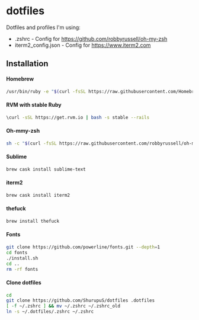 # dotfiles
Dotfiles and profiles I'm using:
* .zshrc - Config for https://github.com/robbyrussell/oh-my-zsh
* iterm2_config.json - Config for https://www.iterm2.com

## Installation

#### Homebrew
```bash
/usr/bin/ruby -e "$(curl -fsSL https://raw.githubusercontent.com/Homebrew/install/master/install)"
```

#### RVM with stable Ruby
```bash
\curl -sSL https://get.rvm.io | bash -s stable --rails
```

#### Oh-mmy-zsh
```bash
sh -c "$(curl -fsSL https://raw.githubusercontent.com/robbyrussell/oh-my-zsh/master/tools/install.sh)"
```

#### Sublime
```bash
brew cask install sublime-text
```

#### iterm2
```bash
brew cask install iterm2
```

#### thefuck
```bash
brew install thefuck
```

#### Fonts
```bash
git clone https://github.com/powerline/fonts.git --depth=1
cd fonts
./install.sh
cd ..
rm -rf fonts
```

#### Clone dotfiles 
```bash
cd
git clone https://github.com/ShurupuS/dotfiles .dotfiles
[ -f ~/.zshrc ] && mv ~/.zshrc ~/.zshrc_old
ln -s ~/.dotfiles/.zshrc ~/.zshrc
```
